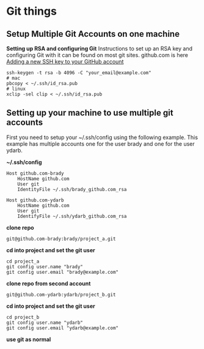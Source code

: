 # Git things

## Setup Multiple Git Accounts on one machine

**Setting up RSA and configuring Git**
Instructions to set up an RSA key and configuring Git with it can be found on most git sites.
github.com is here [Adding a new SSH key to your GitHub account](https://help.github.com/en/articles/adding-a-new-ssh-key-to-your-github-account)

	ssh-keygen -t rsa -b 4096 -C "your_email@example.com"
	# mac
	pbcopy < ~/.ssh/id_rsa.pub
	# linux
	xclip -sel clip < ~/.ssh/id_rsa.pub
	

## Setting up your machine to use multiple git accounts
First you need to setup your ~/.ssh/config using the following example. This example has multiple accounts one for the user brady and one for the user ydarb. 

**~/.ssh/config**

	Host github.com-brady
		HostName github.com
		User git
		IdentityFile ~/.ssh/brady_github.com_rsa

	Host github.com-ydarb
		HostName github.com
		User git
		IdentifyFile ~/.ssh/ydarb_github.com_rsa

**clone repo**

    git@github.com-brady:brady/project_a.git

**cd into project and set the git user**

	cd project_a
	git config user.name "brady"
	git config user.email "brady@example.com"

**clone repo from second account**

    git@github.com-ydarb:ydarb/project_b.git

**cd into project and set the git user**

	cd project_b
	git config user.name "ydarb"
	git config user.email "ydarb@example.com"

**use git as normal**

